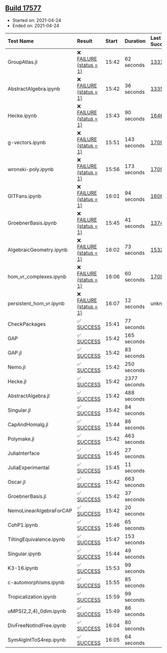 ## [Build 17577](https://oscarci.mathematik.uni-kl.de/job/oscar/17577/)

* Started on: 2021-04-24
* Ended on: 2021-04-24

| Test Name    | Result | Start | Duration | Last Success | First Failure |
|:-------------|:-------|:------|:---------|:-------------|:--------------|
| GroupAtlas.jl | ❌ [FAILURE (status = 1)](https://oscarci.mathematik.uni-kl.de/job/oscar/17577/artifact/logs/build-17577/GroupAtlas.jl.log) | 15:42 | 62 seconds | [13311](https://oscarci.mathematik.uni-kl.de/job/oscar/13311/) | [13312](https://oscarci.mathematik.uni-kl.de/job/oscar/13312/) |
| AbstractAlgebra.ipynb | ❌ [FAILURE (status = 1)](https://oscarci.mathematik.uni-kl.de/job/oscar/17577/artifact/logs/build-17577/AbstractAlgebra.ipynb.log) | 15:42 | 36 seconds | [13355](https://oscarci.mathematik.uni-kl.de/job/oscar/13355/) | [13356](https://oscarci.mathematik.uni-kl.de/job/oscar/13356/) |
| Hecke.ipynb | ❌ [FAILURE (status = 1)](https://oscarci.mathematik.uni-kl.de/job/oscar/17577/artifact/logs/build-17577/Hecke.ipynb.log) | 15:43 | 90 seconds | [16463](https://oscarci.mathematik.uni-kl.de/job/oscar/16463/) | [16464](https://oscarci.mathematik.uni-kl.de/job/oscar/16464/) |
| g-vectors.ipynb | ❌ [FAILURE (status = 1)](https://oscarci.mathematik.uni-kl.de/job/oscar/17577/artifact/logs/build-17577/g-vectors.ipynb.log) | 15:51 | 143 seconds | [17099](https://oscarci.mathematik.uni-kl.de/job/oscar/17099/) | [17100](https://oscarci.mathematik.uni-kl.de/job/oscar/17100/) |
| wronski-poly.ipynb | ❌ [FAILURE (status = 1)](https://oscarci.mathematik.uni-kl.de/job/oscar/17577/artifact/logs/build-17577/wronski-poly.ipynb.log) | 15:56 | 173 seconds | [17098](https://oscarci.mathematik.uni-kl.de/job/oscar/17098/) | [17099](https://oscarci.mathematik.uni-kl.de/job/oscar/17099/) |
| GITFans.ipynb | ❌ [FAILURE (status = 1)](https://oscarci.mathematik.uni-kl.de/job/oscar/17577/artifact/logs/build-17577/GITFans.ipynb.log) | 16:01 | 94 seconds | [16068](https://oscarci.mathematik.uni-kl.de/job/oscar/16068/) | [16069](https://oscarci.mathematik.uni-kl.de/job/oscar/16069/) |
| GroebnerBasis.ipynb | ❌ [FAILURE (status = 1)](https://oscarci.mathematik.uni-kl.de/job/oscar/17577/artifact/logs/build-17577/GroebnerBasis.ipynb.log) | 15:45 | 41 seconds | [13748](https://oscarci.mathematik.uni-kl.de/job/oscar/13748/) | [13749](https://oscarci.mathematik.uni-kl.de/job/oscar/13749/) |
| AlgebraicGeometry.ipynb | ❌ [FAILURE (status = 1)](https://oscarci.mathematik.uni-kl.de/job/oscar/17577/artifact/logs/build-17577/AlgebraicGeometry.ipynb.log) | 16:02 | 73 seconds | [15322](https://oscarci.mathematik.uni-kl.de/job/oscar/15322/) | [15323](https://oscarci.mathematik.uni-kl.de/job/oscar/15323/) |
| hom_vr_complexes.ipynb | ❌ [FAILURE (status = 1)](https://oscarci.mathematik.uni-kl.de/job/oscar/17577/artifact/logs/build-17577/hom_vr_complexes.ipynb.log) | 16:06 | 60 seconds | [17099](https://oscarci.mathematik.uni-kl.de/job/oscar/17099/) | [17100](https://oscarci.mathematik.uni-kl.de/job/oscar/17100/) |
| persistent_hom_vr.ipynb | ❌ [FAILURE (status = 1)](https://oscarci.mathematik.uni-kl.de/job/oscar/17577/artifact/logs/build-17577/persistent_hom_vr.ipynb.log) | 16:07 | 12 seconds | unknown | unknown |
| CheckPackages | ✅ [SUCCESS](https://oscarci.mathematik.uni-kl.de/job/oscar/17577/artifact/logs/build-17577/CheckPackages.log) | 15:41 | 77 seconds |  |  |
| GAP | ✅ [SUCCESS](https://oscarci.mathematik.uni-kl.de/job/oscar/17577/artifact/logs/build-17577/GAP.log) | 15:42 | 165 seconds |  |  |
| GAP.jl | ✅ [SUCCESS](https://oscarci.mathematik.uni-kl.de/job/oscar/17577/artifact/logs/build-17577/GAP.jl.log) | 15:42 | 83 seconds |  |  |
| Nemo.jl | ✅ [SUCCESS](https://oscarci.mathematik.uni-kl.de/job/oscar/17577/artifact/logs/build-17577/Nemo.jl.log) | 15:42 | 250 seconds |  |  |
| Hecke.jl | ✅ [SUCCESS](https://oscarci.mathematik.uni-kl.de/job/oscar/17577/artifact/logs/build-17577/Hecke.jl.log) | 15:42 | 2377 seconds |  |  |
| AbstractAlgebra.jl | ✅ [SUCCESS](https://oscarci.mathematik.uni-kl.de/job/oscar/17577/artifact/logs/build-17577/AbstractAlgebra.jl.log) | 15:42 | 488 seconds |  |  |
| Singular.jl | ✅ [SUCCESS](https://oscarci.mathematik.uni-kl.de/job/oscar/17577/artifact/logs/build-17577/Singular.jl.log) | 15:42 | 84 seconds |  |  |
| CapAndHomalg.jl | ✅ [SUCCESS](https://oscarci.mathematik.uni-kl.de/job/oscar/17577/artifact/logs/build-17577/CapAndHomalg.jl.log) | 15:44 | 86 seconds |  |  |
| Polymake.jl | ✅ [SUCCESS](https://oscarci.mathematik.uni-kl.de/job/oscar/17577/artifact/logs/build-17577/Polymake.jl.log) | 15:42 | 463 seconds |  |  |
| JuliaInterface | ✅ [SUCCESS](https://oscarci.mathematik.uni-kl.de/job/oscar/17577/artifact/logs/build-17577/JuliaInterface.log) | 15:45 | 27 seconds |  |  |
| JuliaExperimental | ✅ [SUCCESS](https://oscarci.mathematik.uni-kl.de/job/oscar/17577/artifact/logs/build-17577/JuliaExperimental.log) | 15:45 | 11 seconds |  |  |
| Oscar.jl | ✅ [SUCCESS](https://oscarci.mathematik.uni-kl.de/job/oscar/17577/artifact/logs/build-17577/Oscar.jl.log) | 15:42 | 663 seconds |  |  |
| GroebnerBasis.jl | ✅ [SUCCESS](https://oscarci.mathematik.uni-kl.de/job/oscar/17577/artifact/logs/build-17577/GroebnerBasis.jl.log) | 15:42 | 37 seconds |  |  |
| NemoLinearAlgebraForCAP | ✅ [SUCCESS](https://oscarci.mathematik.uni-kl.de/job/oscar/17577/artifact/logs/build-17577/NemoLinearAlgebraForCAP.log) | 15:42 | 20 seconds |  |  |
| CohP1.ipynb | ✅ [SUCCESS](https://oscarci.mathematik.uni-kl.de/job/oscar/17577/artifact/logs/build-17577/CohP1.ipynb.log) | 15:46 | 65 seconds |  |  |
| TiltingEquivalence.ipynb | ✅ [SUCCESS](https://oscarci.mathematik.uni-kl.de/job/oscar/17577/artifact/logs/build-17577/TiltingEquivalence.ipynb.log) | 15:47 | 153 seconds |  |  |
| Singular.ipynb | ✅ [SUCCESS](https://oscarci.mathematik.uni-kl.de/job/oscar/17577/artifact/logs/build-17577/Singular.ipynb.log) | 15:44 | 49 seconds |  |  |
| K3-16.ipynb | ✅ [SUCCESS](https://oscarci.mathematik.uni-kl.de/job/oscar/17577/artifact/logs/build-17577/K3-16.ipynb.log) | 15:53 | 99 seconds |  |  |
| c-automorphisms.ipynb | ✅ [SUCCESS](https://oscarci.mathematik.uni-kl.de/job/oscar/17577/artifact/logs/build-17577/c-automorphisms.ipynb.log) | 15:55 | 85 seconds |  |  |
| Tropicalization.ipynb | ✅ [SUCCESS](https://oscarci.mathematik.uni-kl.de/job/oscar/17577/artifact/logs/build-17577/Tropicalization.ipynb.log) | 15:59 | 99 seconds |  |  |
| uMPS(2,2,4)_0dim.ipynb | ✅ [SUCCESS](https://oscarci.mathematik.uni-kl.de/job/oscar/17577/artifact/logs/build-17577/uMPS-2-2-4-_0dim.ipynb.log) | 15:49 | 86 seconds |  |  |
| DivFreeNotIndFree.ipynb | ✅ [SUCCESS](https://oscarci.mathematik.uni-kl.de/job/oscar/17577/artifact/logs/build-17577/DivFreeNotIndFree.ipynb.log) | 16:04 | 80 seconds |  |  |
| SymAlgIntToS4rep.ipynb | ✅ [SUCCESS](https://oscarci.mathematik.uni-kl.de/job/oscar/17577/artifact/logs/build-17577/SymAlgIntToS4rep.ipynb.log) | 16:05 | 64 seconds |  |  |

